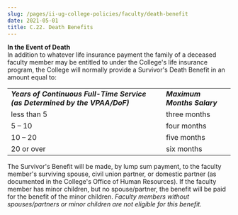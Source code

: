 ```yaml
---
slug: /pages/ii-ug-college-policies/faculty/death-benefit
date: 2021-05-01
title: C.22. Death Benefits
---
```

**In the Event of Death**  
In addition to whatever life insurance payment the family of a deceased faculty member may be entitled to under the College's life insurance program, the College will normally provide a Survivor's Death Benefit in an amount equal to:

<table><tbody><tr><td><i><strong>Years of Continuous Full-Time Service (as Determined by the VPAA/DoF)</strong></i></td><td><i><strong>Maximum Months Salary</strong></i></td></tr><tr><td>less than 5</td><td>three months</td></tr><tr><td>5 – 10</td><td>four months</td></tr><tr><td>10 – 20</td><td>five months</td></tr><tr><td>20 or over</td><td>six months</td></tr></tbody></table>

The Survivor's Benefit will be made, by lump sum payment, to the faculty member's surviving spouse, civil union partner, or domestic partner (as documented in the College's Office of Human Resources). If the faculty member has minor children, but no spouse/partner, the benefit will be paid for the benefit of the minor children. _Faculty members without spouses/partners or minor children are not eligible for this benefit._